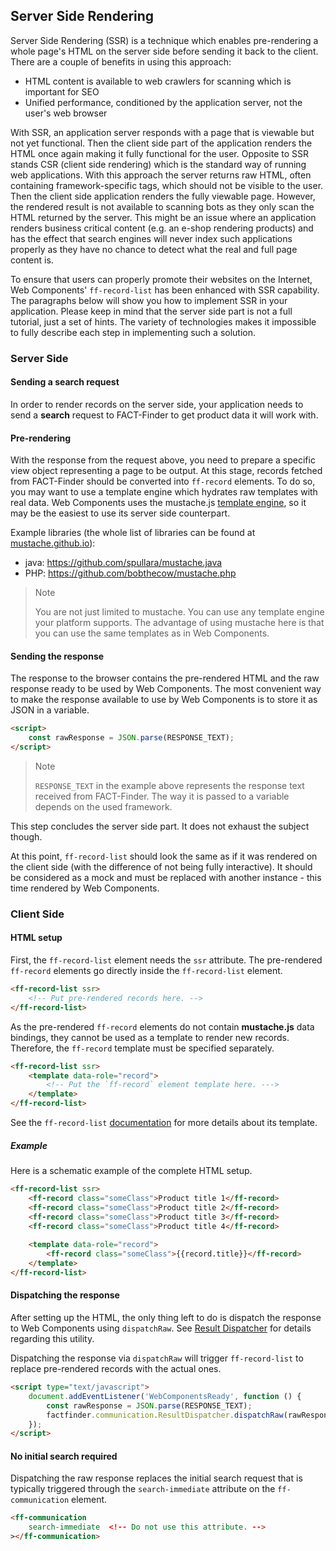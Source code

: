 ## Server Side Rendering

Server Side Rendering (SSR) is a technique which enables pre-rendering a whole page's HTML on the server side before sending it back to the client.
There are a couple of benefits in using this approach:
* HTML content is available to web crawlers for scanning which is important for SEO
* Unified performance, conditioned by the application server, not the user's web browser

With SSR, an application server responds with a page that is viewable but not yet functional.
Then the client side part of the application renders the HTML once again making it fully functional for the user.
Opposite to SSR stands CSR (client side rendering) which is the standard way of running web applications.
With this approach the server returns raw HTML, often containing framework-specific tags, which should not be visible to the user.
Then the client side application renders the fully viewable page.
However, the rendered result is not available to scanning bots as they only scan the HTML returned by the server.
This might be an issue where an application renders business critical content (e.g. an e-shop rendering products) and has the effect that search engines will never index such applications properly as they have no chance to detect what the real and full page content is.

To ensure that users can properly promote their websites on the Internet, Web Components' `ff-record-list` has been enhanced with SSR capability.
The paragraphs below will show you how to implement SSR in your application.
Please keep in mind that the server side part is not a full tutorial, just a set of hints.
The variety of technologies makes it impossible to fully describe each step in implementing such a solution.

### Server Side

#### Sending a search request

In order to render records on the server side, your application needs to send a **search** request to FACT-Finder to get product data it will work with.

#### Pre-rendering

With the response from the request above, you need to prepare a specific view object representing a page to be output. 
At this stage, records fetched from FACT-Finder should be converted into `ff-record` elements.
To do so, you may want to use a template engine which hydrates raw templates with real data.
Web Components uses the mustache.js [template engine](/documentation/3.x/template-engine), so it may be the easiest to use its server side counterpart.

Example libraries (the whole list of libraries can be found at [mustache.github.io](https://mustache.github.io/)):
* java: https://github.com/spullara/mustache.java
* PHP: https://github.com/bobthecow/mustache.php

> Note
>
> You are not just limited to mustache.
> You can use any template engine your platform supports.
> The advantage of using mustache here is that you can use the same templates as in Web Components.

#### Sending the response

The response to the browser contains the pre-rendered HTML and the raw response ready to be used by Web Components.
The most convenient way to make the response available to use by Web Components is to store it as JSON in a variable.

```html
<script>
    const rawResponse = JSON.parse(RESPONSE_TEXT);
</script> 
```

> Note
>
> `RESPONSE_TEXT` in the example above represents the response text received from FACT-Finder.
> The way it is passed to a variable depends on the used framework.

This step concludes the server side part.
It does not exhaust the subject though.

At this point, `ff-record-list` should look the same as if it was rendered on the client side (with the difference of not being fully interactive).
It should be considered as a mock and must be replaced with another instance - this time rendered by Web Components.

### Client Side

#### HTML setup

First, the `ff-record-list` element needs the `ssr` attribute.
The pre-rendered `ff-record` elements go directly inside the `ff-record-list` element.

```html
<ff-record-list ssr>
    <!-- Put pre-rendered records here. -->
</ff-record-list>
```

As the pre-rendered `ff-record` elements do not contain **mustache.js** data bindings, they cannot be used as a template to render new records.
Therefore, the `ff-record` template must be specified separately.

```html
<ff-record-list ssr>
    <template data-role="record">
        <!-- Put the `ff-record` element template here. --->
    </template>
</ff-record-list>
```

See the `ff-record-list` [documentation](/api/3.x/ff-record-list#tab=docs) for more details about its template.


##### Example

Here is a schematic example of the complete HTML setup.

```html
<ff-record-list ssr>
    <ff-record class="someClass">Product title 1</ff-record>
    <ff-record class="someClass">Product title 2</ff-record>
    <ff-record class="someClass">Product title 3</ff-record>
    <ff-record class="someClass">Product title 4</ff-record>
    
    <template data-role="record">
        <ff-record class="someClass">{{record.title}}</ff-record>
    </template>
</ff-record-list>
```


#### Dispatching the response

After setting up the HTML, the only thing left to do is dispatch the response to Web Components using `dispatchRaw`.
See [Result Dispatcher](/api/3.x/core-result-dispatcher) for details regarding this utility.

Dispatching the response via `dispatchRaw` will trigger `ff-record-list` to replace pre-rendered records with the actual ones.

```html
<script type="text/javascript">
    document.addEventListener('WebComponentsReady', function () {
        const rawResponse = JSON.parse(RESPONSE_TEXT);
        factfinder.communication.ResultDispatcher.dispatchRaw(rawResponse);
    });
</script>
```


#### No initial search required

Dispatching the raw response replaces the initial search request that is typically triggered through the `search-immediate` attribute on the `ff-communication` element.

```html
<ff-communication
    search-immediate  <!-- Do not use this attribute. -->
></ff-communication>
```
